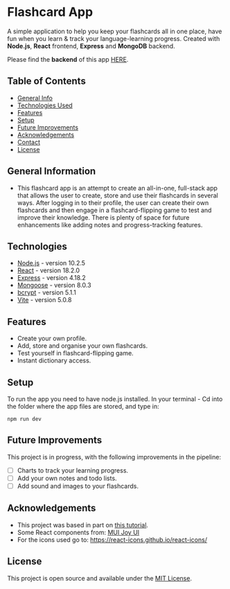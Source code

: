 # Flashcard App
A simple application to help you keep your flashcards all in one place, have fun when you learn & track your language-learning progress. Created with **Node.js**, **React** frontend, **Express** and **MongoDB** backend.

Please find the **backend** of this app [HERE]().

## Table of Contents
* [General Info](#general-information)
* [Technologies Used](#technologies-used)
* [Features](#features)
* [Setup](#setup)
* [Future Improvements](#room-for-improvement)
* [Acknowledgements](#acknowledgements)
* [Contact](#contact)
* [License](#license)


## General Information
-  This flashcard app is an attempt to create an all-in-one, full-stack app that allows the user to create, store and use their flashcards in several ways. After logging in to their profile, the user can create their own flashcards and then engage in a flashcard-flipping game to test and improve their knowledge. There is plenty of space for future enhancements like adding notes and progress-tracking features.

## Technologies
- [Node.js](https://nodejs.org/en) - version 10.2.5
- [React](https://react.dev/) - version 18.2.0
- [Express](https://expressjs.com/) - version 4.18.2
- [Mongoose](https://mongoosejs.com/) - version 8.0.3
- [bcrypt](https://www.npmjs.com/package/bcrypt) - version 5.1.1
- [Vite](https://vitejs.dev/) - version 5.0.8


## Features
- Create your own profile.
- Add, store and organise your own flashcards.
- Test yourself in flashcard-flipping game.
- Instant dictionary access.

## Setup
To run the app you need to have node.js installed. In your terminal - Cd into the folder where the app files are stored, and type in:

`npm run dev`

## Future Improvements
This project is in progress, with the following improvements in the pipeline:

- [ ] Charts to track your learning progress.
- [ ] Add your own notes and todo lists.
- [ ] Add sound and images to your flashcards.

## Acknowledgements
- This project was based in part on [this tutorial](https://www.udemy.com/course/mern-stack-course-mongodb-express-react-and-nodejs/).
- Some React components from: [MUI Joy UI](https://mui.com/joy-ui/getting-started/)
- For the icons used go to: https://react-icons.github.io/react-icons/

## License
This project is open source and available under the [MIT License](https://mit-license.org/).

